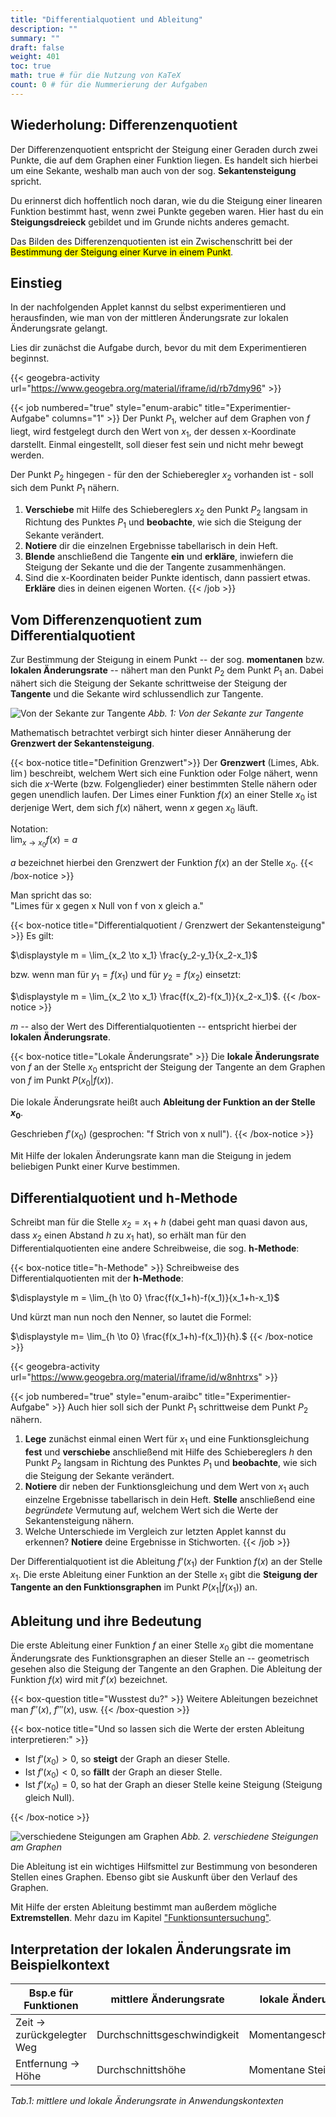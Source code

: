 ```yaml
---
title: "Differentialquotient und Ableitung"
description: ""
summary: ""
draft: false
weight: 401
toc: true
math: true # für die Nutzung von KaTeX
count: 0 # für die Nummerierung der Aufgaben
---
```


## Wiederholung: Differenzenquotient

Der Differenzenquotient entspricht der Steigung einer Geraden durch zwei Punkte, die auf dem Graphen einer Funktion liegen. Es handelt sich hierbei um eine Sekante, weshalb man auch von der sog. **Sekantensteigung** spricht.

Du erinnerst dich hoffentlich noch daran, wie du die Steigung einer linearen Funktion bestimmt hast, wenn zwei Punkte gegeben waren. Hier hast du ein **Steigungsdreieck** gebildet und im Grunde nichts anderes gemacht.

Das Bilden des Differenzenquotienten ist ein Zwischenschritt bei der <mark>Bestimmung der Steigung einer Kurve in einem Punkt</mark>.

## Einstieg

In der nachfolgenden Applet kannst du selbst experimentieren und herausfinden, wie man von der mittleren Änderungsrate zur lokalen Änderungsrate gelangt.

Lies dir zunächst die Aufgabe durch, bevor du mit dem Experimentieren beginnst.

{{< geogebra-activity url="https://www.geogebra.org/material/iframe/id/rb7dmy96" >}}

{{< job numbered="true" style="enum-arabic" title="Experimentier-Aufgabe" columns="1" >}}
Der Punkt $P_1$, welcher auf dem Graphen von $f$ liegt, wird festgelegt durch den Wert von $x_1$, der dessen x-Koordinate darstellt. Einmal eingestellt, soll dieser fest sein und nicht mehr bewegt werden.

Der Punkt $P_2$ hingegen - für den der Schieberegler $x_2$ vorhanden ist - soll sich dem Punkt $P_1$ nähern.

1. **Verschiebe** mit Hilfe des Schiebereglers $x_2$ den Punkt $P_2$ langsam in Richtung des Punktes $P_1$ und **beobachte**, wie sich die Steigung der Sekante verändert.
2. **Notiere** dir die einzelnen Ergebnisse tabellarisch in dein Heft.
3. **Blende** anschließend die Tangente **ein** und **erkläre**, inwiefern die Steigung der Sekante und die der Tangente zusammenhängen.
4. Sind die x-Koordinaten beider Punkte identisch, dann passiert etwas. **Erkläre** dies in deinen eigenen Worten.
{{< /job >}}

## Vom Differenzenquotient zum Differentialquotient

Zur Bestimmung der Steigung in einem Punkt -- der sog. **momentanen** bzw. **lokalen Änderungsrate** -- nähert man den Punkt $P_2$ dem Punkt $P_1$ an. Dabei nähert sich die Steigung der Sekante schrittweise der Steigung der **Tangente** und die Sekante wird schlussendlich zur Tangente.

![Von der Sekante zur Tangente](img/Sekante.svg)
*Abb. 1: Von der Sekante zur Tangente*

Mathematisch betrachtet verbirgt sich hinter dieser Annäherung der **Grenzwert der Sekantensteigung**.

{{< box-notice title="Definition Grenzwert">}}
Der **Grenzwert** (Limes, Abk. $\lim$) beschreibt, welchem Wert sich eine Funktion oder Folge nähert, wenn sich die $x$-Werte (bzw. Folgenglieder) einer bestimmten Stelle nähern oder gegen unendlich laufen. Der Limes einer Funktion $f(x)$ an einer Stelle $x_0$ ist derjenige Wert, dem sich $f(x)$ nähert, wenn $x$ gegen $x_0$ läuft.

Notation: \
$\displaystyle \lim_{x \to x_0} f(x) = a$

$a$ bezeichnet hierbei den Grenzwert der Funktion $f(x)$ an der Stelle $x_0$.
{{< /box-notice >}}

Man spricht das so: \
"Limes für x gegen x Null von f von x gleich a."

{{< box-notice title="Differentialquotient / Grenzwert der Sekantensteigung" >}}
Es gilt:

$\displaystyle m = \lim_{x_2 \to x_1} \frac{y_2-y_1}{x_2-x_1}$

bzw. wenn man für $y_1 = f(x_1)$ und für $y_2 = f(x_2)$ einsetzt:

$\displaystyle m = \lim_{x_2 \to x_1} \frac{f(x_2)-f(x_1)}{x_2-x_1}$.
{{< /box-notice >}}

$m$ -- also der Wert des Differentialquotienten -- entspricht hierbei der **lokalen Änderungsrate**.

{{< box-notice title="Lokale Änderungsrate" >}}
Die **lokale Änderungsrate** von $f$ an der Stelle $x_0$ entspricht der Steigung der Tangente an dem Graphen von $f$ im Punkt $P\left(x_0|f(x)\right)$.

Die lokale Änderungsrate heißt auch **Ableitung der Funktion an der Stelle $x_0$**.

Geschrieben $f'(x_0)$ (gesprochen: "f Strich von x null").
{{< /box-notice >}}

<!-- Die lokale bzw. momentane Änderungsrate einer Funktion entspricht der **Steigung der Tangenten** am Graphen in einem bestimmten Punkt. -->

Mit Hilfe der lokalen Änderungsrate kann man die Steigung in jedem beliebigen Punkt einer Kurve bestimmen.

## Differentialquotient und h-Methode

Schreibt man für die Stelle $x_2 = x_1 + h$ (dabei geht man quasi davon aus, dass $x_2$ einen Abstand $h$ zu $x_1$ hat), so erhält man für den Differentialquotienten eine andere Schreibweise, die sog. **h-Methode**:

{{< box-notice title="h-Methode" >}}
Schreibweise des Differentialquotienten mit der **h-Methode**:

$\displaystyle m = \lim_{h \to 0} \frac{f(x_1+h)-f(x_1)}{x_1+h-x_1}$

Und kürzt man nun noch den Nenner, so lautet die Formel:

$\displaystyle m= \lim_{h \to 0} \frac{f(x_1+h)-f(x_1)}{h}.$
{{< /box-notice >}}

{{< geogebra-activity url="https://www.geogebra.org/material/iframe/id/w8nhtrxs" >}}

{{< job numbered="true" style="enum-araibc" title="Experimentier-Aufgabe" >}}
Auch hier soll sich der Punkt $P_1$ schrittweise dem Punkt $P_2$ nähern.

1. **Lege** zunächst einmal einen Wert für $x_1$ und eine Funktionsgleichung **fest** und **verschiebe** anschließend mit Hilfe des Schiebereglers $h$ den Punkt $P_2$ langsam in Richtung des Punktes $P_1$ und **beobachte**, wie sich die Steigung der Sekante verändert.
2. **Notiere** dir neben der Funktionsgleichung und dem Wert von $x_1$ auch einzelne Ergebnisse tabellarisch in dein Heft. **Stelle** anschließend eine *begründete* Vermutung auf, welchem Wert sich die Werte der Sekantensteigung nähern.
3. Welche Unterschiede im Vergleich zur letzten Applet kannst du erkennen? **Notiere** deine Ergebnisse in Stichworten.
{{< /job >}}

Der Differentialquotient ist die Ableitung $f’(x_1)$ der Funktion $f(x)$ an der Stelle $x_1$. Die erste Ableitung einer Funktion an der Stelle $x_1$ gibt die **Steigung der Tangente an den Funktionsgraphen** im Punkt $P(x_1|f(x_1))$ an.

## Ableitung und ihre Bedeutung

Die erste Ableitung einer Funktion $f$ an einer Stelle $x_0$ gibt die momentane Änderungsrate des Funktionsgraphen an dieser Stelle an -- geometrisch gesehen also die Steigung der Tangente an den Graphen. Die Ableitung der Funktion $f(x)$ wird mit $f'(x)$ bezeichnet.

{{< box-question title="Wusstest du?" >}}
Weitere Ableitungen bezeichnet man $f''(x)$, $f'''(x)$, usw.
{{< /box-question >}}

{{< box-notice title="Und so lassen sich die Werte der ersten Ableitung interpretieren:" >}}

- Ist $f’(x_0) > 0$, so **steigt** der Graph an dieser Stelle.
- Ist $f’(x_0) < 0$, so **fällt** der Graph an dieser Stelle.
- Ist $f’(x_0) = 0$, so hat der Graph an dieser Stelle keine Steigung (Steigung gleich Null).

{{< /box-notice >}}

![verschiedene Steigungen am Graphen](img/Steigungen.svg)
*Abb. 2. verschiedene Steigungen am Graphen*

Die Ableitung ist ein wichtiges Hilfsmittel zur Bestimmung von besonderen Stellen eines Graphen. Ebenso gibt sie Auskunft über den Verlauf des Graphen.

Mit Hilfe der ersten Ableitung bestimmt man außerdem mögliche **Extremstellen**. Mehr dazu im Kapitel ["Funktionsuntersuchung"](hbf1/4-funktionsuntersuchung/vollständige-kurvendiskussion/).

## Interpretation der lokalen Änderungsrate im Beispielkontext

| Bsp.e für Funktionen | mittlere Änderungsrate | lokale Änderungsrate |
| --- | --- | --- |
| Zeit → zurückgelegter Weg | Durchschnittsgeschwindigkeit | Momentangeschwindigkeit  |
| Entfernung → Höhe | Durchschnittshöhe | Momentane Steigung |

*Tab.1: mittlere und lokale Änderungsrate in Anwendungskontexten*

